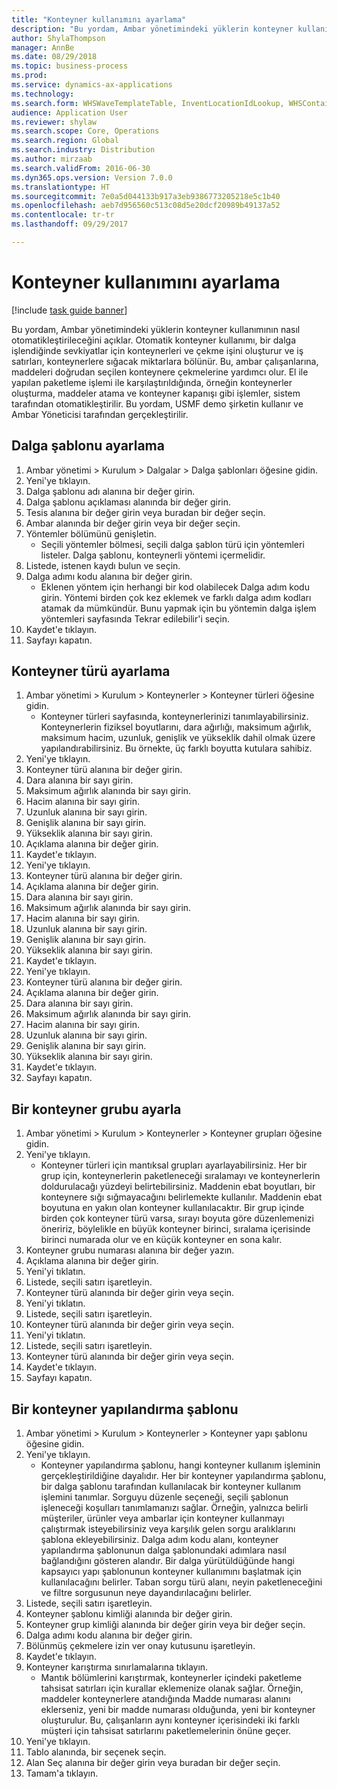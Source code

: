 ```yaml
--- 
title: "Konteyner kullanımını ayarlama"
description: "Bu yordam, Ambar yönetimindeki yüklerin konteyner kullanımının nasıl otomatikleştirileceğini açıklar."
author: ShylaThompson
manager: AnnBe
ms.date: 08/29/2018
ms.topic: business-process
ms.prod: 
ms.service: dynamics-ax-applications
ms.technology: 
ms.search.form: WHSWaveTemplateTable, InventLocationIdLookup, WHSContainerType, WHSContainerGroup, WHSContainerizationTable, WHSContainerizationBreak, WHSCreateContainerBreak
audience: Application User
ms.reviewer: shylaw
ms.search.scope: Core, Operations
ms.search.region: Global
ms.search.industry: Distribution
ms.author: mirzaab
ms.search.validFrom: 2016-06-30
ms.dyn365.ops.version: Version 7.0.0
ms.translationtype: HT
ms.sourcegitcommit: 7e0a5d044133b917a3eb9386773205218e5c1b40
ms.openlocfilehash: aeb7d956560c513c08d5e20dcf20989b49137a52
ms.contentlocale: tr-tr
ms.lasthandoff: 09/29/2017

---
```

# <a name="set-up-containerization"></a>Konteyner kullanımını ayarlama

[!include [task guide banner](../../includes/task-guide-banner.md)]

Bu yordam, Ambar yönetimindeki yüklerin konteyner kullanımının nasıl otomatikleştirileceğini açıklar. Otomatik konteyner kullanımı, bir dalga işlendiğinde sevkiyatlar için konteynerleri ve çekme işini oluşturur ve iş satırları, konteynerlere sığacak miktarlara bölünür. Bu, ambar çalışanlarına, maddeleri doğrudan seçilen konteynere çekmelerine yardımcı olur. El ile yapılan paketleme işlemi ile karşılaştırıldığında, örneğin konteynerler oluşturma, maddeler atama ve konteyner kapanışı gibi işlemler, sistem tarafından otomatikleştirilir. Bu yordam, USMF demo şirketin kullanır ve Ambar Yöneticisi tarafından gerçekleştirilir.


## <a name="set-up-a-wave-template"></a>Dalga şablonu ayarlama
1. Ambar yönetimi > Kurulum > Dalgalar > Dalga şablonları öğesine gidin.
2. Yeni'ye tıklayın.
3. Dalga şablonu adı alanına bir değer girin.
4. Dalga şablonu açıklaması alanında bir değer girin.
5. Tesis alanına bir değer girin veya buradan bir değer seçin.
6. Ambar alanında bir değer girin veya bir değer seçin.
7. Yöntemler bölümünü genişletin.
    * Seçili yöntemler bölmesi, seçili dalga şablon türü için yöntemleri listeler. Dalga şablonu, konteynerli yöntemi içermelidir.  
8. Listede, istenen kaydı bulun ve seçin.
9. Dalga adımı kodu alanına bir değer girin.
    * Eklenen yöntem için herhangi bir kod olabilecek Dalga adım kodu girin. Yöntemi birden çok kez eklemek ve farklı dalga adım kodları atamak da mümkündür. Bunu yapmak için bu yöntemin dalga işlem yöntemleri sayfasında Tekrar edilebilir'i seçin.  
10. Kaydet'e tıklayın.
11. Sayfayı kapatın.

## <a name="set-up-a-container-type"></a>Konteyner türü ayarlama
1. Ambar yönetimi > Kurulum > Konteynerler > Konteyner türleri öğesine gidin.
    * Konteyner türleri sayfasında, konteynerlerinizi tanımlayabilirsiniz. Konteynerlerin fiziksel boyutlarını, dara ağırlığı, maksimum ağırlık, maksimum hacim, uzunluk, genişlik ve yükseklik dahil olmak üzere yapılandırabilirsiniz. Bu örnekte, üç farklı boyutta kutulara sahibiz.  
2. Yeni'ye tıklayın.
3. Konteyner türü alanına bir değer girin.
4. Dara alanına bir sayı girin.
5. Maksimum ağırlık alanında bir sayı girin.
6. Hacim alanına bir sayı girin.
7. Uzunluk alanına bir sayı girin.
8. Genişlik alanına bir sayı girin.
9. Yükseklik alanına bir sayı girin.
10. Açıklama alanına bir değer girin.
11. Kaydet'e tıklayın.
12. Yeni'ye tıklayın.
13. Konteyner türü alanına bir değer girin.
14. Açıklama alanına bir değer girin.
15. Dara alanına bir sayı girin.
16. Maksimum ağırlık alanında bir sayı girin.
17. Hacim alanına bir sayı girin.
18. Uzunluk alanına bir sayı girin.
19. Genişlik alanına bir sayı girin.
20. Yükseklik alanına bir sayı girin.
21. Kaydet'e tıklayın.
22. Yeni'ye tıklayın.
23. Konteyner türü alanına bir değer girin.
24. Açıklama alanına bir değer girin.
25. Dara alanına bir sayı girin.
26. Maksimum ağırlık alanında bir sayı girin.
27. Hacim alanına bir sayı girin.
28. Uzunluk alanına bir sayı girin.
29. Genişlik alanına bir sayı girin.
30. Yükseklik alanına bir sayı girin.
31. Kaydet'e tıklayın.
32. Sayfayı kapatın.

## <a name="set-up-a-container-group"></a>Bir konteyner grubu ayarla
1. Ambar yönetimi > Kurulum > Konteynerler > Konteyner grupları öğesine gidin.
2. Yeni'ye tıklayın.
    * Konteyner türleri için mantıksal grupları ayarlayabilirsiniz. Her bir grup için, konteynerlerin paketleneceği sıralamayı ve konteynerlerin doldurulacağı yüzdeyi belirtebilirsiniz. Maddenin ebat boyutları, bir konteynere sığı sığmayacağını belirlemekte kullanılır. Maddenin ebat boyutuna en yakın olan konteyner kullanılacaktır. Bir grup içinde birden çok konteyner türü varsa, sırayı boyuta göre düzenlemenizi öneririz, böylelikle en büyük konteyner birinci, sıralama içerisinde birinci numarada olur ve en küçük konteyner en sona kalır.    
3. Konteyner grubu numarası alanına bir değer yazın.
4. Açıklama alanına bir değer girin.
5. Yeni'yi tıklatın.
6. Listede, seçili satırı işaretleyin.
7. Konteyner türü alanında bir değer girin veya seçin.
8. Yeni'yi tıklatın.
9. Listede, seçili satırı işaretleyin.
10. Konteyner türü alanında bir değer girin veya seçin.
11. Yeni'yi tıklatın.
12. Listede, seçili satırı işaretleyin.
13. Konteyner türü alanında bir değer girin veya seçin.
14. Kaydet'e tıklayın.
15. Sayfayı kapatın.

## <a name="set-up-a-container-build-template"></a>Bir konteyner yapılandırma şablonu
1. Ambar yönetimi > Kurulum > Konteynerler > Konteyner yapı şablonu öğesine gidin.
2. Yeni'ye tıklayın.
    * Konteyner yapılandırma şablonu, hangi konteyner kullanım işleminin gerçekleştirildiğine dayalıdır. Her bir konteyner yapılandırma şablonu, bir dalga şablonu tarafından kullanılacak bir konteyner kullanım işlemini tanımlar. Sorguyu düzenle seçeneği, seçili şablonun işleneceği koşulları tanımlamanızı sağlar. Örneğin, yalnızca belirli müşteriler, ürünler veya ambarlar için konteyner kullanmayı çalıştırmak isteyebilirsiniz veya karşılık gelen sorgu aralıklarını şablona ekleyebilirsiniz. Dalga adım kodu alanı, konteyner yapılandırma şablonunun dalga şablonundaki adımlara nasıl bağlandığını gösteren alandır. Bir dalga yürütüldüğünde hangi kapsayıcı yapı şablonunun konteyner kullanımını başlatmak için kullanılacağını belirler. Taban sorgu türü alanı, neyin paketleneceğini ve filtre sorgusunun neye dayandırılacağını belirler.  
3. Listede, seçili satırı işaretleyin.
4. Konteyner şablonu kimliği alanında bir değer girin.
5. Konteyner grup kimliği alanında bir değer girin veya bir değer seçin.
6. Dalga adımı kodu alanına bir değer girin.
7. Bölünmüş çekmelere izin ver onay kutusunu işaretleyin.
8. Kaydet'e tıklayın.
9. Konteyner karıştırma sınırlamalarına tıklayın.
    * Mantık bölümlerini karıştırmak, konteynerler içindeki paketleme tahsisat satırları için kurallar eklemenize olanak sağlar. Örneğin, maddeler konteynerlere atandığında Madde numarası alanını eklerseniz, yeni bir madde numarası olduğunda, yeni bir konteyner oluşturulur. Bu, çalışanların aynı konteyner içerisindeki iki farklı müşteri için tahsisat satırlarını paketlemelerinin önüne geçer.  
10. Yeni'ye tıklayın.
11. Tablo alanında, bir seçenek seçin.
12. Alan Seç alanına bir değer girin veya buradan bir değer seçin.
13. Tamam'a tıklayın.


